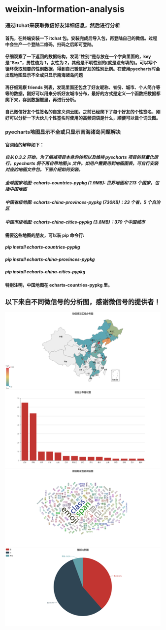 # weixin-Information-analysis
### 通过itchat来获取微信好友详细信息，然后进行分析
#### 首先，在终端安装一下 itchat 包。安装完成后导入包，再登陆自己的微信。过程中会生产一个登陆二维码，扫码之后即可登陆。

#### 仔细观察了一下返回的数据结构，发现”性别“是存放在一个字典里面的，key 是”Sex“，男性值为 1，女性为 2，其他是不明性别的(就是没有填的)。可以写个循环获取想要的性别数据，得到自己微信好友的性别比例。在使用pyecharts时会出现地图显示不全或只显示南海诸岛问题

#### 再仔细观察 friends 列表，发现里面还包含了好友昵称、省份、城市、个人简介等等的数据，刚好可以用来分析好友城市分布，最好的方式是定义一个函数把数据都爬下来，存到数据框里，再进行分析。

#### 自己微信好友个性签名的自定义词云图。之前已经爬下了每个好友的个性签名，刚好可以分析一下大伙儿个性签名时使用的高频词语是什么，顺便可以做个词云图。



### pyecharts地图显示不全或只显示南海诸岛问题解决
#### 官网给的解释如下：

##### 自从 0.3.2 开始，为了缩减项目本身的体积以及维持 pyecharts 项目的轻量化运行，pyecharts 将不再自带地图 js 文件。如用户需要用到地图图表，可自行安装对应的地图文件包。下面介绍如何安装。

##### 全球国家地图: echarts-countries-pypkg (1.9MB): 世界地图和 213 个国家，包括中国地图
##### 中国省级地图: echarts-china-provinces-pypkg (730KB)：23 个省，5 个自治区
##### 中国市级地图: echarts-china-cities-pypkg (3.8MB)：370 个中国城市
#### 需要这些地图的朋友，可以装 pip 命令行:

##### pip install echarts-countries-pypkg
##### pip install echarts-china-provinces-pypkg
##### pip install echarts-china-cities-pypkg
#### 特别注明，中国地图在 echarts-countries-pypkg 里。


## 以下来自不同微信号的分析图，感谢微信号的提供者！

![微信好友区域分布图](https://github.com/LiuYanz/weixin-Information-analysis/blob/master/img/%E5%BE%AE%E4%BF%A1%E5%A5%BD%E5%8F%8B%E5%8C%BA%E5%9F%9F%E5%88%86%E5%B8%83%E5%9B%BE.png)
![省份分布柱状图](https://github.com/LiuYanz/weixin-Information-analysis/blob/master/img/省份分布柱状图.png)
![微信好友签名词云图](https://github.com/LiuYanz/weixin-Information-analysis/blob/master/img/微信好友签名词云图.png)
![性别比例图](https://github.com/LiuYanz/weixin-Information-analysis/blob/master/img/性别比例图.png)






